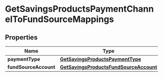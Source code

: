 # GetSavingsProductsPaymentChannelToFundSourceMappings

## Properties
Name | Type | Description | Notes
------------ | ------------- | ------------- | -------------
**paymentType** | [**GetSavingsProductsPaymentType**](GetSavingsProductsPaymentType.md) |  |  [optional]
**fundSourceAccount** | [**GetSavingsProductsFundSourceAccount**](GetSavingsProductsFundSourceAccount.md) |  |  [optional]
